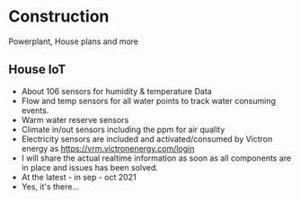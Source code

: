 # Construction
Powerplant, House plans and more

## House IoT
- About 106 sensors for humidity & temperature Data
- Flow and temp sensors for all water points to track water consuming events.
- Warm water reserve sensors
- Climate in/out sensors including the ppm for air quality
- Electricity sensors are included and activated/consumed by Victron energy as https://vrm.victronenergy.com/login
-   I will share the actual realtime information as soon as all components are in place and issues has been solved.
-   At the latest - in sep - oct 2021
-   Yes, it's there... 
